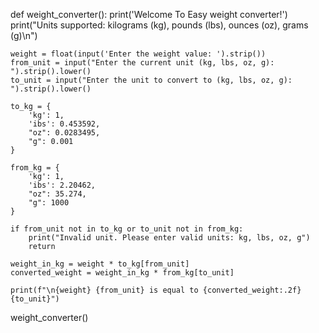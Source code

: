 def weight_converter():
    print('Welcome To Easy weight converter!')
    print("Units supported: kilograms (kg), pounds (lbs), ounces (oz), grams (g)\n")

    weight = float(input('Enter the weight value: ').strip())
    from_unit = input("Enter the current unit (kg, lbs, oz, g): ").strip().lower()
    to_unit = input("Enter the unit to convert to (kg, lbs, oz, g): ").strip().lower()

    to_kg = {
        'kg': 1,
        'ibs': 0.453592,
        "oz": 0.0283495,
        "g": 0.001
    }

    from_kg = {
        'kg': 1,
        'ibs': 2.20462,
        "oz": 35.274,
        "g": 1000
    }

    if from_unit not in to_kg or to_unit not in from_kg:
        print("Invalid unit. Please enter valid units: kg, lbs, oz, g")
        return

    weight_in_kg = weight * to_kg[from_unit]
    converted_weight = weight_in_kg * from_kg[to_unit]

    print(f"\n{weight} {from_unit} is equal to {converted_weight:.2f} {to_unit}")


weight_converter()
